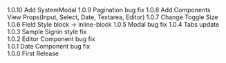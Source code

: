 1.0.10 Add SystemModal
1.0.9 Pagination bug fix
1.0.8 Add Components View Props(Input, Select, Date, Textarea, Editor)
1.0.7 Change Toggle Size
1.0.6 Field Style block -> inline-block
1.0.5 Modal bug fix
1.0.4 Tabs update
1.0.3 Sample Signin style fix   
1.0.2 Editor Component bug fix   
1.0.1 Date Component bug fix   
1.0.0 First Release
